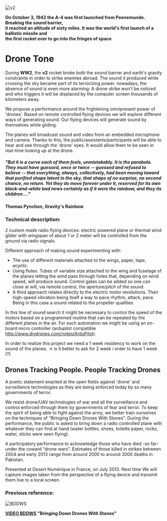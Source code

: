 ![v2](https://raw.github.com/alejoduque/dronetones/master/imgs/1bit_V2.png)

**On October 3, 1942 the A-4 was first launched from Peenemunde.
Breaking the sound barrier, <br /> it reached an altitude of sixty miles.
It was the world's first launch of a ballistic missile and <br /> the first
rocket ever to go into the fringes of space**

# Drone Tone

During **WW2**, the **v2** rocket broke both the sound barrier and earth's gravity constraints in order to strike enemies abroad. The sound it produced while crossing the sky became part of its terrorizing power.
nowadays, the absence of sound is even more alarming: A drone strike won't be noticed and who triggers it will be displaced by the computer screen thousands of kilometers away. 

We propose a performance around the frightening omnipresent power of 'drones'. Based on remote controlled flying devices we will explore different ways of generating sound. Our flying devices will generate sound by themselves while gliding.

The planes will broadcast sound and video from an embedded microphone and camera. Thanks to this, the public/assistants/participants will be able to hear and see through the 'drone' eyes. It would allow them to be seen in real-time looking up at the drone.

##### "But it is a curve each of them feels, unmistakably. It is the parabola. They must have guessed, once or twice -- guessed and refused to believe -- that everything, always, collectively, had been moving toward that purified shape latent in the sky, that shape of no surprise, no second chance, no return. Yet they do move forever under it, reserved for its own black-and-white bad news certainly as if it were the rainbow, and they its children...." 
__Thomas Pynchon, Gravity's Rainbow__

### Technical description:

2 custom made radio flying devices: electric powered plane or thermal wind glider with wingspan of about 1 or 2 meter will be controlled from the ground via radio signals.

Different approach of making sound experimenting with:
- The use of different materials attached to the wings, paper, tape, acyclic.
- Using flutes. Tubes of variable size attached to the wing and fuselage of the planes letting the wind pass through holes that, depending on wind speed, will produce sound. Control gates can be added so one can close at will, via remote control, the aperture/pitch of the sound.
- A third approach relates directly to the electric motor revolutions. Their high-speed vibration being itself a way to pace rhythm, attack, pace. Being in this case a sound related to the propeller qualities.

In this line of sound search it might be necessary to control the speed of the motors based on a programmed routine that can be repeated by the different planes in the air. For such automation we might be using an on-board micro controller (ardupilot compatible http://www.diydrones.com/notes/ArduPilot).

In order to realize this project we need a 1 week residency to work on the sound of the planes.
-> is it better to ask for 2 week i order to have 1 week (?)

## Drones Tracking People. People Tracking Drones

A poetic statement enacted at the open fields against 'drone' and surveillance technologies as they are being enforced today by so many governments of terror.

We resist drone/UAV technologies of war and all the surveillance and control enforced through them by governments of fear and terror. To keep the spirit of being able to fight against the army, we better train ourselves on the techniques of "Bringing Down Drones With Stones". During the performance, the public is asked to bring down a radio controlled plane with whatever they can find at hand (water bottles, shoes, toilette paper, rocks, water, sticks were seen flying). 

A participatory performance to acknowledge those who have died -so far- under the coward "drone wars". 
Estimates of those killed in strikes between 2004 and early 2013 range from around 2000 to around 3000 deaths in Pakistan.

Presented at Desert Numérique in France, on July 2013. Next time We will capture images taken from the perspective of a flying device and transmit them live to a local screen.

### Previous reference:
![BDDWS](http://coop.re/?BDDWS.head.138652948219)

**[VIDEO BDDWS](http://youtu.be/4HavZE4WuaM) "Bringing Down Drones With Stones"**